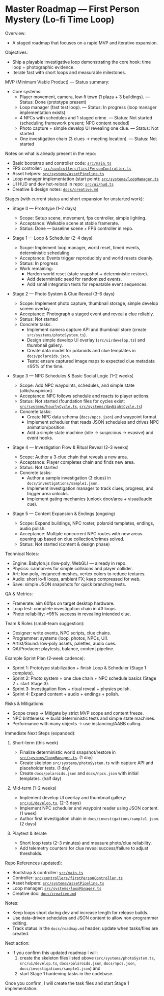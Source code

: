 # Master Roadmap — First Person Mystery (Lo‑fi Time Loop)

Overview:
- A staged roadmap that focuses on a rapid MVP and iterative expansion.

Objectives:
- Ship a playable investigative loop demonstrating the core hook: time loop + photographic evidence.
- Iterate fast with short loops and measurable milestones.

MVP (Minimum Viable Product) — Status summary:
- Core systems:
  - Player movement, camera, low‑fi town (1 plaza + 3 buildings). — Status: Done (prototype present)
  - Loop manager (fast test loop). — Status: In progress (loop manager implementation exists)
  - 4 NPCs with schedules and 1 staged crime. — Status: Not started (scheduling framework present; NPC content needed)
  - Photo capture + simple develop UI revealing one clue. — Status: Not started
  - One investigation chain (3 clues → meeting location). — Status: Not started

Notes on what is already present in the repo:
- Basic bootstrap and controller code: [`src/main.ts`](src/main.ts:1)
- FPS controller: [`src/controllers/firstPersonController.ts`](src/controllers/firstPersonController.ts:1)
- Asset helpers: [`src/systems/assetPipeline.ts`](src/systems/assetPipeline.ts:1)
- Loop manager implementation (start point): [`src/systems/loopManager.ts`](src/systems/loopManager.ts:1)
- UI HUD and dev hot-reload in repo: [`src/ui/hud.ts`](src/ui/hud.ts:1)
- Creative & design notes: [`docs/creative.md`](docs/creative.md:1)

Stages (with current status and short expansion for unstarted work):

- Stage 0 — Prototype (1–2 days)
  - Scope: Setup scene, movement, fps controller, simple lighting.
  - Acceptance: Walkable scene at stable framerate.
  - Status: Done — baseline scene + FPS controller in repo.

- Stage 1 — Loop & Scheduler (2–4 days)
  - Scope: Implement loop manager, world reset, timed events, deterministic scheduling.
  - Acceptance: Events trigger reproducibly and world resets cleanly.
  - Status: In progress
  - Work remaining:
    - Harden world reset (state snapshot + deterministic restore).
    - Add deterministic seed for randomized events.
    - Add small integration tests for repeatable event sequences.

- Stage 2 — Photo System & Clue Reveal (3–6 days)
  - Scope: Implement photo capture, thumbnail storage, simple develop screen overlay.
  - Acceptance: Photograph a staged event and reveal a clue reliably.
  - Status: Not started
  - Concrete tasks:
    - Implement camera capture API and thumbnail store (create `src/systems/photoSystem.ts`).
    - Design simple develop UI overlay (`src/ui/develop.ts`) and thumbnail gallery.
    - Create data model for polaroids and clue templates in `docs/polaroids.json`.
    - Tests: ensure captured image maps to expected clue metadata ≥95% of the time.

- Stage 3 — NPC Schedules & Basic Social Logic (1–2 weeks)
  - Scope: Add NPC waypoints, schedules, and simple state (alibi/suspicion).
  - Acceptance: NPC follows schedule and reacts to player actions.
  - Status: Not started (foundation files for cycles exist: [`src/systems/hourlyCycle.ts`](src/systems/hourlyCycle.ts:1), [`src/systems/dayNightCycle.ts`](src/systems/dayNightCycle.ts:1))
  - Concrete tasks:
    - Create NPC data schema (`docs/npcs.json`) and waypoint format.
    - Implement scheduler that reads JSON schedules and drives NPC animation/position.
    - Add a simple state machine (idle → suspicious → evasive) and event hooks.

- Stage 4 — Investigation Flow & Ritual Reveal (2–3 weeks)
  - Scope: Author a 3‑clue chain that reveals a new area.
  - Acceptance: Player completes chain and finds new area.
  - Status: Not started
  - Concrete tasks:
    - Author a sample investigation (3 clues) in `docs/investigations/sample1.json`.
    - Implement investigation manager to track clues, progress, and trigger area unlocks.
    - Implement gating mechanics (unlock door/area + visual/audio cue).

- Stage 5 — Content Expansion & Endings (ongoing)
  - Scope: Expand buildings, NPC roster, polaroid templates, endings, audio polish.
  - Acceptance: Multiple concurrent NPC routes with new areas opening up based on clue collection/crimes solved.
  - Status: Not started (content & design phase)

Technical Notes:
- Engine: Babylon.js (low‑poly, WebGL) — already in repo.
- Physics: cannon‑es for simple collisions and player collider.
- Art: low‑poly, instanced meshes, vertex colors to reduce textures.
- Audio: short lo‑fi loops, ambient FX; keep compressed for web.
- Save: simple JSON snapshots for quick branching tests.

QA & Metrics:
- Framerate: aim 60fps on target desktop hardware.
- Loop test: complete investigation chain in ≤3 loops.
- Photo reliability: ≥95% success in revealing intended clue.

Team & Roles (small-team suggestion):
- Designer: write events, NPC scripts, clue chains.
- Programmer: systems (loop, photos, NPCs, UI).
- Artist/Sound: low‑poly assets, palettes, audio cues.
- QA/Producer: playtests, balance, content pipeline.

Example Sprint Plan (2‑week cadence):
- Sprint 1: Prototype stabilization + finish Loop & Scheduler (Stage 1 complete).
- Sprint 2: Photo system + one clue chain + NPC schedule basics (Stage 2 + start Stage 3).
- Sprint 3: Investigation flow + ritual reveal + physics polish.
- Sprint 4: Expand content + audio + endings + polish.

Risks & Mitigations:
- Scope creep → Mitigate by strict MVP scope and content freeze.
- NPC brittleness → build deterministic tests and simple state machines.
- Performance with many objects → use instancing/AABB culling.

Immediate Next Steps (expanded):
1. Short-term (this week)
   - Finalize deterministic world snapshot/restore in [`src/systems/loopManager.ts`](src/systems/loopManager.ts:1). (1 day)
   - Create skeleton `src/systems/photoSystem.ts` with capture API and placeholder tests. (1 day)
   - Create `docs/polaroids.json` and `docs/npcs.json` with initial templates. (half day)

2. Mid-term (1–2 weeks)
   - Implement develop UI overlay and thumbnail gallery: [`src/ui/develop.ts`](src/ui/develop.ts:1). (2–3 days)
   - Implement NPC scheduler and waypoint reader using JSON content. (1 week)
   - Author first investigation chain in `docs/investigations/sample1.json`. (2 days)

3. Playtest & iterate
   - Short loop tests (2–3 minutes) and measure photo/clue reliability.
   - Add telemetry counters for clue reveal success/failure to adjust thresholds.

Repo References (updated):
- Bootstrap & controller: [`src/main.ts`](src/main.ts:1)
- Controller: [`src/controllers/firstPersonController.ts`](src/controllers/firstPersonController.ts:1)
- Asset helpers: [`src/systems/assetPipeline.ts`](src/systems/assetPipeline.ts:1)
- Loop manager: [`src/systems/loopManager.ts`](src/systems/loopManager.ts:1)
- Creative doc: [`docs/creative.md`](docs/creative.md:1)

Notes:
- Keep loops short during dev and increase length for release builds.
- Use data-driven schedules and JSON content to allow non-programmer editing.
- Track status in the `docs/roadmap.md` header; update when tasks/files are created.

Next action:
- If you confirm this updated roadmap I will:
  1) create the skeleton files listed above (`src/systems/photoSystem.ts`, `src/ui/develop.ts`, `docs/polaroids.json`, `docs/npcs.json`, `docs/investigations/sample1.json`) and
  2) start Stage 1 hardening tasks in the codebase.

Once you confirm, I will create the task files and start Stage 1 implementation.